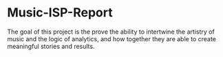 # Music-ISP-Report
The goal of this project is the prove the ability to intertwine the artistry of music and the logic of analytics, and how together they are able to create meaningful 
stories and results.
